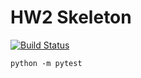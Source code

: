 # HW2 Skeleton

[![Build
Status](https://travis-ci.org/johnnyUCSF/hw3?branch=master)](https://travis-ci.org/johnnyUCSF/hw3)

```
python -m pytest
```


